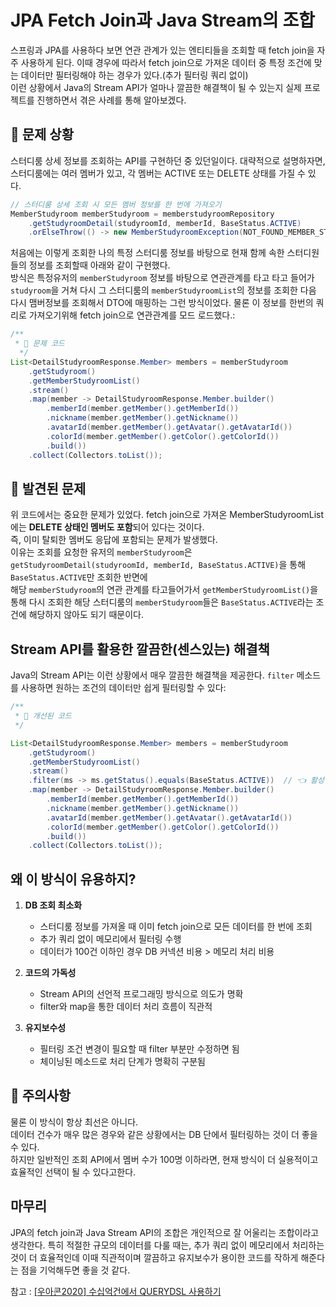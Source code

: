 # JPA Fetch Join과 Java Stream의 조합

스프링과 JPA를 사용하다 보면 연관 관계가 있는 엔티티들을 조회할 때 fetch join을 자주 사용하게 된다. 
이때 경우에 따라서 fetch join으로 가져온 데이터 중 특정 조건에 맞는 데이터만 필터링해야 하는 경우가 있다.(추가 필터링 쿼리 없이)  
이런 상황에서 Java의 Stream API가 얼마나 깔끔한 해결책이 될 수 있는지 실제 프로젝트를 진행하면서 겪은 사례를 통해 알아보겠다.

## 🧐 문제 상황

스터디룸 상세 정보를 조회하는 API를 구현하던 중 있던일이다.
대략적으로 설명하자면, 스터디룸에는 여러 멤버가 있고, 각 멤버는 ACTIVE 또는 DELETE 상태를 가질 수 있다.

```java
// 스터디룸 상세 조회 시 모든 멤버 정보를 한 번에 가져오기
MemberStudyroom memberStudyroom = memberstudyroomRepository
    .getStudyroomDetail(studyroomId, memberId, BaseStatus.ACTIVE)
    .orElseThrow(() -> new MemberStudyroomException(NOT_FOUND_MEMBER_STUDYROOM));
```

처음에는 이렇게 조회한 나의 특정 스터디룸 정보를 바탕으로 현재 함께 속한 스터디원들의 정보를 조회할때 아래와 같이 구현했다.  
방식은 특정유저의 `memberStudyroom` 정보를 바탕으로 연관관계를 타고 타고 들어가 `studyroom`을 거쳐 다시 그 스터디룸의 `memberStudyroomList`의 정보를 조회한 다음  
다시 맴버정보를 조회해서 DTO에 매핑하는 그런 방식이었다. 물론 이 정보를 한번의 쿼리로 가져오기위해 fetch join으로 연관관계를 모드 로드했다.:

```java
/**
 * 🤯 문제 코드 
  */
List<DetailStudyroomResponse.Member> members = memberStudyroom
    .getStudyroom()
    .getMemberStudyroomList()
    .stream()
    .map(member -> DetailStudyroomResponse.Member.builder()
        .memberId(member.getMember().getMemberId())
        .nickname(member.getMember().getNickname())
        .avatarId(member.getMember().getAvatar().getAvatarId())
        .colorId(member.getMember().getColor().getColorId())
        .build())
    .collect(Collectors.toList());
```

## 🚨 발견된 문제

위 코드에서는 중요한 문제가 있었다. 
fetch join으로 가져온 MemberStudyroomList에는 **DELETE 상태인 멤버도 포함**되어 있다는 것이다.  
즉, 이미 탈퇴한 멤버도 응답에 포함되는 문제가 발생했다.  
이유는 조회를 요청한 유저의 `memberStudyroom`은 `getStudyroomDetail(studyroomId, memberId, BaseStatus.ACTIVE)`을 통해 `BaseStatus.ACTIVE`만 조회한 반면에  
해당 `memberStudyroom`의 연관 관계를 타고들어가서 `getMemberStudyroomList()`을 통해 다시 조회한 해당 스터디룸의 `memberStudyroom`들은 
`BaseStatus.ACTIVE`라는 조건에 해당하지 않아도 되기 때문이다.


## Stream API를 활용한 깔끔한(센스있는) 해결책

Java의 Stream API는 이런 상황에서 매우 깔끔한 해결책을 제공한다. 
`filter` 메소드를 사용하면 원하는 조건의 데이터만 쉽게 필터링할 수 있다:

```java
/**
 * 🥳 개선된 코드
 */

List<DetailStudyroomResponse.Member> members = memberStudyroom
    .getStudyroom()
    .getMemberStudyroomList()
    .stream()
    .filter(ms -> ms.getStatus().equals(BaseStatus.ACTIVE))  // 👈 활성 상태인 멤버만 필터링
    .map(member -> DetailStudyroomResponse.Member.builder()
        .memberId(member.getMember().getMemberId())
        .nickname(member.getMember().getNickname())
        .avatarId(member.getMember().getAvatar().getAvatarId())
        .colorId(member.getMember().getColor().getColorId())
        .build())
    .collect(Collectors.toList());
```

## 왜 이 방식이 유용하지?

1. **DB 조회 최소화**
    - 스터디룸 정보를 가져올 때 이미 fetch join으로 모든 데이터를 한 번에 조회
    - 추가 쿼리 없이 메모리에서 필터링 수행
    - 데이터가 100건 이하인 경우 DB 커넥션 비용 > 메모리 처리 비용 

2. **코드의 가독성**
    - Stream API의 선언적 프로그래밍 방식으로 의도가 명확
    - filter와 map을 통한 데이터 처리 흐름이 직관적

3. **유지보수성**
    - 필터링 조건 변경이 필요할 때 filter 부분만 수정하면 됨
    - 체이닝된 메소드로 처리 단계가 명확히 구분됨

## 🤔 주의사항

물론 이 방식이 항상 최선은 아니다.  
데이터 건수가 매우 많은 경우와 같은 상황에서는 DB 단에서 필터링하는 것이 더 좋을 수 있다.  
하지만 일반적인 조회 API에서 멤버 수가 100명 이하라면, 현재 방식이 더 실용적이고 효율적인 선택이 될 수 있다고한다.

## 마무리

JPA의 fetch join과 Java Stream API의 조합은 개인적으로 잘 어울리는 조합이라고 생각한다.
특히 적절한 규모의 데이터를 다룰 때는, 추가 쿼리 없이 메모리에서 처리하는 것이 더 효율적인데
이때 직관적이며 깔끔하고 유지보수가 용이한 코드를 작하게 해준다는 점을 기억해두면 좋을 것 같다.

참고 : [[우아콘2020] 수십억건에서 QUERYDSL 사용하기](https://www.youtube.com/watch?v=zMAX7g6rO_Y)